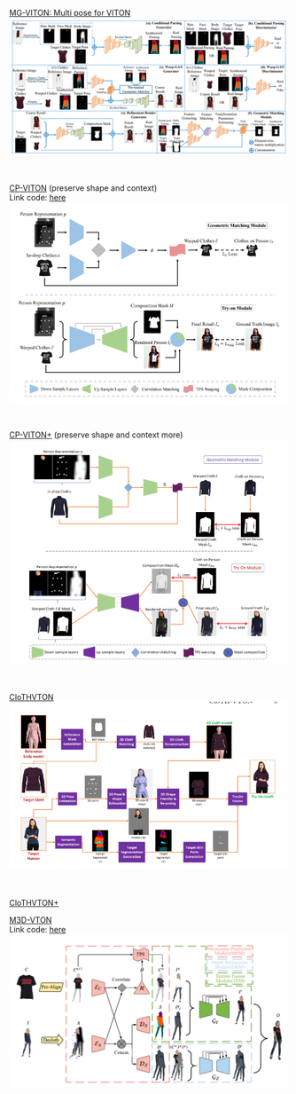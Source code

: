 [MG-VITON: Multi pose for VITON](https://arxiv.org/pdf/1902.11026v1.pdf) </br>
![](images/MG-VTON.png) </br></br></br>


[CP-VITON](https://arxiv.org/pdf/1807.07688.pdf) (preserve shape and context) </br>
Link code: [here](https://github.com/sergeywong/cp-vton) </br>
![](images/CP-VTON.png) </br></br></br>


[CP-VITON+](https://minar09.github.io/cpvtonplus/cvprw20_cpvtonplus.pdf) (preserve shape and context more)</br>
![](images/CP-VTON+.png) </br></br></br>


[CloTHVTON](https://openaccess.thecvf.com/content/ACCV2020/papers/Minar_CloTH-VTON_Clothing_Three-dimensional_reconstruction_for_Hybrid_image-based_Virtual_Try-ON_ACCV_2020_paper.pdf)</br>
![](images/cloTH-VTON.png) </br></br></br>


[CloTHVTON+](https://ieeexplore.ieee.org/stamp/stamp.jsp?tp=&arnumber=9354778) </br>


[M3D-VTON](https://arxiv.org/pdf/2108.05126.pdf)</br>
Link code: [here](https://github.com/fyviezhao/M3D-VTON)</br>
![](images/M3D-VTON.png) </br></br></br>